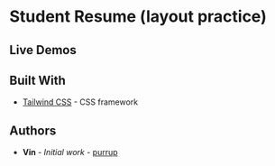 # Student Resume (layout practice)

## Live Demos

<!-- https://trello-clone-vin.netlify.app/ -->


## Built With
* [Tailwind CSS](https://tailwindcss.com/) - CSS framework

## Authors

* **Vin** - *Initial work* - [purrup](https://github.com/purrup)